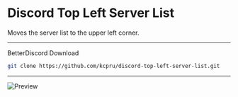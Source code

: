 # Discord Top Left Server List

Moves the server list to the upper left corner.

- - -
BetterDiscord Download
```bash
git clone https://github.com/kcpru/discord-top-left-server-list.git
 ```
- - -

![Preview](https://i.imgur.com/keEsvca.png) 